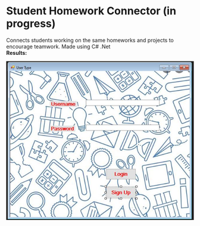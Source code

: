 # Student Homework Connector (in progress)
Connects students working on the same homeworks and projects to encourage teamwork. Made using C# .Net \
**Results:** 

![alt text](https://github.com/Deburama1/C-Student/blob/master/Resources/User.JPG)
